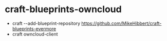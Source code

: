 # craft-blueprints-owncloud
* craft --add-blueprint-repository https://github.com/MikeHibbert/craft-blueprints-evermore
* craft owncloud-client
